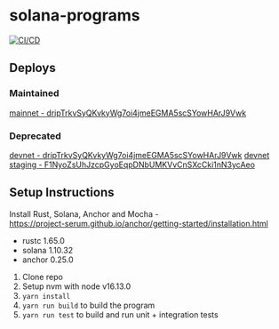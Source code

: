 # solana-programs

[![CI/CD](https://github.com/seabed-labs/drip-program/actions/workflows/ci_cd.yml/badge.svg)](https://github.com/seabed-labs/drip-program/actions/workflows/ci_cd.yml)

## Deploys

### Maintained

[mainnet - dripTrkvSyQKvkyWg7oi4jmeEGMA5scSYowHArJ9Vwk](https://explorer.solana.com/address/dripTrkvSyQKvkyWg7oi4jmeEGMA5scSYowHArJ9Vwk?cluster=devnet)

### Deprecated

[devnet - dripTrkvSyQKvkyWg7oi4jmeEGMA5scSYowHArJ9Vwk](https://explorer.solana.com/address/dripTrkvSyQKvkyWg7oi4jmeEGMA5scSYowHArJ9Vwk?cluster=devnet)
[devnet staging - F1NyoZsUhJzcpGyoEqpDNbUMKVvCnSXcCki1nN3ycAeo](https://explorer.solana.com/address/F1NyoZsUhJzcpGyoEqpDNbUMKVvCnSXcCki1nN3ycAeo?cluster=devnet)

## Setup Instructions

Install Rust, Solana, Anchor and Mocha - <br>
https://project-serum.github.io/anchor/getting-started/installation.html

- rustc 1.65.0
- solana 1.10.32
- anchor 0.25.0

1. Clone repo
2. Setup nvm with node v16.13.0
3. `yarn install`
4. `yarn run build` to build the program
5. `yarn run test` to build and run unit + integration tests

